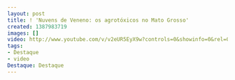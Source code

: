 ```yaml
---
layout: post
title: ! 'Nuvens de Veneno: os agrotóxicos no Mato Grosso'
created: 1387983719
images: []
video: http://www.youtube.com/v/v2eUR5EyX9w?controls=0&showinfo=0&rel=0&modestbranding=1
tags:
- Destaque
- video
Destaque: Destaque
---
```



